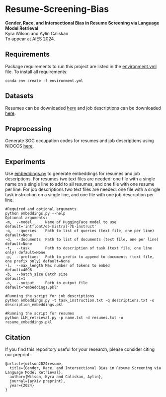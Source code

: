 # Resume-Screening-Bias

**Gender, Race, and Intersectional Bias in Resume Screening via Language Model Retrieval**  
Kyra Wilson and Aylin Caliskan  
To appear at AIES 2024.

<!--- [[Paper](https://arxiv.org/abs/2309.05148)] --->

## Requirements
Package requirements to run this project are listed in the [environment.yml](./environment.yml) file. To install all requirements:
```
conda env create -f environment.yml
```

## Datasets
Resumes can be downloaded [here](https://www.kaggle.com/datasets/snehaanbhawal/resume-dataset) and job descriptions can be downloaded [here](https://www.kaggle.com/datasets/marcocavaco/scraped-job-descriptions).

## Preprocessing
Generate SOC occupation codes for resumes and job descriptions using NIOCCS [here](https://csams.cdc.gov/nioccs/).

## Experiments
Use [embeddings.py](./embeddings.py) to generate embeddings for resumes and job descriptions. For resumes two text files are needed: one file with a single name on a single line to add to all resumes, and one file with one resume per line. For job descriptions two text files are needed: one file with a single task instruction on a single line, and one file with one job description per line.

```
#Required and optional arguments
python embeddings.py --help
Optional arguments:
-m,  --model      Name of HuggingFace model to use                    default='intfloat/e5-mistral-7b-instruct'
-q,  --queries    Path to list of queries (text file, one per line)   default=None
-d,  --documents  Path to list of documents (text file, one per line) default=None
-t,  --task       Path to description of task (text file, one line only) default=None
-p,  --prefixes   Path to prefix to append to documents (text file, one prefix only) default=None
-l,  --max_length Max number of tokens to embed                      default=4096
-b,  --batch_size Batch size                                         default=1
-o,  --output     Path to output file                                default="embeddings.pkl"

#Running the script for job descriptions
python embeddings.py -t task_instruction.txt -q descriptions.txt -o description_embeddings.pkl

#Running the script for resumes
python LLM_retrieval.py -p name.txt -d resumes.txt -o resume_embeddings.pkl
```

## Citation

If you find this repository useful for your research, please consider citing our preprint:
```
@article{wilson2024resume,
  title={Gender, Race, and Intersectional Bias in Resume Screening via Language Model Retrieval},
  author={Wilson, Kyra and Caliskan, Aylin},
  journal={arXiv preprint},
  year={2024}
}
```

<!---
If you find this repository useful for your research, please consider citing our preprint:
```
@inproceedings{wilson2024resume,
  title={Gender, Race, and Intersectional Bias in Resume Screening via Language Model Retrieval},
  author={Wilson, Kyra and Caliskan, Aylin},
  booktitle={Proceedings of the 2024 ACM conference on fairness, accountability, and transparency},
  pages={},
  year={2024}
}
```
--->
